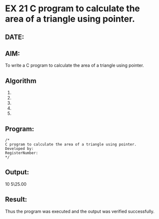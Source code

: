 # EX 21 C program to calculate the area of a triangle using pointer.
## DATE:
## AIM:
To write a C program to calculate the area of a triangle using pointer.

## Algorithm
1. 
2. 
3. 
4.  
5.   

## Program:
```
/*
C program to calculate the area of a triangle using pointer.
Developed by: 
RegisterNumber:  
*/
```

## Output:

10 5\25.00


## Result:
Thus the program was executed and the output was verified successfully.
